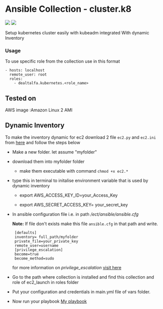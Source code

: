 # Ansible Collection - cluster.k8
 ![](https://img.shields.io/badge/K8-s-red)    ![](https://img.shields.io/badge/Ansible-2.9.%2B-brightgreen)

Setup kubernetes cluster easily with kubeadm integrated With dynamic Inventory 

### Usage

To use specific role from the collection use in this format

```
- hosts: localhost
  remote_user: root
  roles:
	- dealtalfa.kubernetes.<role_name>
```
Tested on 
----------
AWS image :Amazon Linux 2 AMI

Dynamic Inventory
-----------------
To make the inventory dynamic for ec2 download 2 file `ec2.py` and `ec2.ini` from [here](https://github.com/ansible/ansible/tree/stable-2.9/contrib/inventory)
and follow the steps below

 * Make a new folder. let assume "myfolder"

 * download them into myfolder folder

   -  make them executable with command `chmod +x ec2.*`

 * type this in terminal to initalise environment variable that is used by dynamic inventory

   -  export AWS_ACCESS_KEY_ID=your_Access_Key

   -  export AWS_SECRET_ACCESS_KEY= your_secret_key

 * In ansible configuration file i.e. in path */ect/ansible/ansible.cfg*

    **Note:** If file don't exists make this file `ansible.cfg` in that path and write.
		
		[defaults]
		inventory= full_path/myfolder
		private_file=your_private_key
		remote_user=username
		[privilege_escalation]
		become=true
		become_method=sudo

      for more information on _privilege_escalation_ [visit here](https://docs.ansible.com/ansible/latest/user_guide/become.html#become-directives) 			
 
 * Go to the path where collection is installed and find this collection and role of ec2_launch in roles folder 
 * Put your configuration and credentials in main.yml file of vars folder.
 * Now run your playbook
 [My playbook](https://github.com/DEALTALFA/collection.kube8s/blob/master/build/playbook.yml)
   

